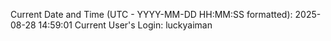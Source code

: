 Current Date and Time (UTC - YYYY-MM-DD HH:MM:SS formatted): 2025-08-28 14:59:01
Current User's Login: luckyaiman
